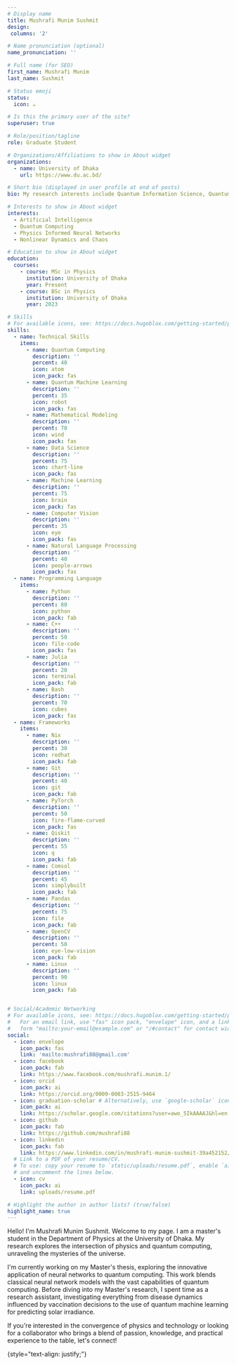 ```yaml
---
# Display name
title: Mushrafi Munim Sushmit
design:
 columns: '2'

# Name pronunciation (optional)
name_pronunciation: ''

# Full name (for SEO)
first_name: Mushrafi Munim
last_name: Sushmit

# Status emoji
status:
  icon: ☕️

# Is this the primary user of the site?
superuser: true

# Role/position/tagline
role: Graduate Student

# Organizations/Affiliations to show in About widget
organizations:
  - name: University of Dhaka
    url: https://www.du.ac.bd/

# Short bio (displayed in user profile at end of posts)
bio: My research interests include Quantum Information Science, Quantum Computing and Machine Learning.

# Interests to show in About widget
interests:
  - Artificial Intelligence
  - Quantum Computing
  - Physics Informed Neural Networks
  - Nonlinear Dynamics and Chaos

# Education to show in About widget
education:
  courses:
    - course: MSc in Physics
      institution: University of Dhaka
      year: Present
    - course: BSc in Physics
      institution: University of Dhaka
      year: 2023

# Skills
# For available icons, see: https://docs.hugoblox.com/getting-started/page-builder/#icons
skills:
  - name: Technical Skills
    items:
      - name: Quantum Computing
        description: ''
        percent: 40
        icon: atom
        icon_pack: fas
      - name: Quantum Machine Learning 
        description: ''
        percent: 35
        icon: robot
        icon_pack: fas
      - name: Mathematical Modeling
        description: ''
        percent: 70
        icon: wind
        icon_pack: fas
      - name: Data Science
        description: ''
        percent: 75
        icon: chart-line
        icon_pack: fas
      - name: Machine Learning 
        description: ''
        percent: 75
        icon: brain
        icon_pack: fas
      - name: Computer Vision 
        description: ''
        percent: 35
        icon: eye
        icon_pack: fas
      - name: Natural Language Processing
        description: ''
        percent: 40
        icon: people-arrows
        icon_pack: fas
  - name: Programming Language 
    items:
      - name: Python
        description: ''
        percent: 80
        icon: python
        icon_pack: fab
      - name: C++
        description: ''
        percent: 50
        icon: file-code
        icon_pack: fas
      - name: Julia
        description: ''
        percent: 20
        icon: terminal
        icon_pack: fab
      - name: Bash
        description: ''
        percent: 70
        icon: cubes
        icon_pack: fas
  - name: Frameworks
    items:
      - name: Nix
        description: ''
        percent: 30
        icon: redhat
        icon_pack: fab
      - name: Git
        description: ''
        percent: 40
        icon: git
        icon_pack: fab
      - name: PyTorch
        description: ''
        percent: 50
        icon: fire-flame-curved
        icon_pack: fas
      - name: Qiskit
        description: ''
        percent: 55
        icon: q
        icon_pack: fab
      - name: Comsol
        description: ''
        percent: 45
        icon: simplybuilt
        icon_pack: fab
      - name: Pandas
        description: ''
        percent: 75
        icon: file
        icon_pack: fab
      - name: OpenCV
        description: ''
        percent: 50
        icon: eye-low-vision
        icon_pack: fab
      - name: Linux
        description: ''
        percent: 90
        icon: linux
        icon_pack: fab


# Social/Academic Networking
# For available icons, see: https://docs.hugoblox.com/getting-started/page-builder/#icons
#   For an email link, use "fas" icon pack, "envelope" icon, and a link in the
#   form "mailto:your-email@example.com" or "/#contact" for contact widget.
social:
  - icon: envelope
    icon_pack: fas
    link: 'mailto:mushrafi88@gmail.com'
  - icon: facebook
    icon_pack: fab
    link: https://www.facebook.com/mushrafi.munim.1/
  - icon: orcid
    icon_pack: ai
    link: https://orcid.org/0009-0003-2515-9464
  - icon: graduation-scholar # Alternatively, use `google-scholar` icon from `ai` icon pack
    icon_pack: ai
    link: https://scholar.google.com/citations?user=awo_5IkAAAAJ&hl=en
  - icon: github
    icon_pack: fab
    link: https://github.com/mushrafi88
  - icon: linkedin
    icon_pack: fab
    link: https://www.linkedin.com/in/mushrafi-munim-sushmit-39a452152/
  # Link to a PDF of your resume/CV.
  # To use: copy your resume to `static/uploads/resume.pdf`, enable `ai` icons in `params.yaml`,
  # and uncomment the lines below.
  - icon: cv
    icon_pack: ai
    link: uploads/resume.pdf

# Highlight the author in author lists? (true/false)
highlight_name: true
---
```


Hello! I'm Mushrafi Munim Sushmit. Welcome to my page. I am a master's student in the Department of Physics at the University of Dhaka. My research explores the intersection of physics and quantum computing, unraveling the mysteries of the universe. 

I'm currently working on my Master's thesis, exploring the innovative application of neural networks to quantum computing. This work blends classical neural network models with the vast capabilities of quantum computing. Before diving into my Master's research, I spent time as a research assistant, investigating everything from disease dynamics influenced by vaccination decisions to the use of quantum machine learning for predicting solar irradiance.

If you're interested in the convergence of physics and technology or looking for a collaborator who brings a blend of passion, knowledge, and practical experience to the table, let's connect!

{style="text-align: justify;"}
